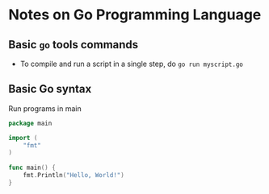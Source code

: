 # Notes on Go Programming Language

## Basic `go` tools commands
* To compile and run a script in a single step, do `go run myscript.go`

## Basic Go syntax

Run programs in main

```go
package main

import (
    "fmt"
)
 
func main() {
    fmt.Println("Hello, World!")
}
```
